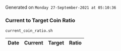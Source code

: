 Generated on `Monday 27-September-2021 at 05:10:36`

### Current to Target Coin Ratio
`current_coin_ratio.sh`

Date|Current|Target|Ratio
---|---|---|---
